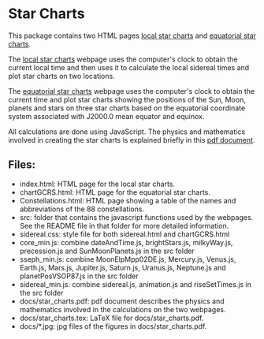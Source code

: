 # Star Charts

This package contains two HTML pages [local star charts](https://ytliu0.github.io/starCharts/) and [equatorial star charts](https://ytliu0.github.io/starCharts/chartGCRS.html). 

The [local star charts](https://ytliu0.github.io/starCharts/) webpage uses the computer's clock to obtain the current local time and then uses it to calculate the local sidereal times and plot star charts on two locations. 

The [equatorial star charts](https://ytliu0.github.io/starCharts/chartGCRS_min.html) webpage uses the computer's clock to obtain the current time and plot star charts showing the positions of the Sun, Moon, planets and stars on three star charts based on the equatorial coordinate system associated with J2000.0 mean equator and equinox. 

All calculations are done using JavaScript. The physics and mathematics involved in creating the star charts is explained briefly in this [pdf document](https://ytliu0.github.io/starCharts/docs/star_charts.pdf).

## Files:

- index.html: HTML page for the local star charts. 
- chartGCRS.html: HTML page for the equatorial star charts.
- Constellations.html: HTML page showing a table of the names and abbreviations of the 88 constellations.
- src: folder that contains the javascript functions used by the webpages. See the README file in that folder for more detailed information.
- sidereal.css: style file for both sidereal.html and chartGCRS.html
- core_min.js: combine dateAndTime.js, brightStars.js, milkyWay.js, precession.js and SunMoonPlanets.js in the src folder
- sseph_min.js: combine MoonElpMpp02DE.js, Mercury.js, Venus.js, Earth.js, Mars.js, Jupiter.js, Saturn.js, Uranus.js, Neptune.js and planetPosVSOP87.js in the src folder
- sidereal_min.js: combine sidereal.js, animation.js and riseSetTimes.js in the src folder
- docs/star_charts.pdf: pdf document describes the physics and mathematics involved in the calculations on the two webpages.
- docs/star_charts.tex: LaTeX file for docs/star_charts.pdf.
- docs/*.jpg: jpg files of the figures in docs/star_charts.pdf.
